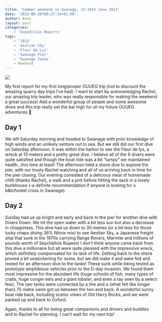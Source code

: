 ```yaml
---
title: 'Summer weekend in Swanage, 15-16th June 2013'
date: '2013-06-20T00:27:14+01:00'
author: Anne
layout: post
categories:
    - 'Expedition Reports'
tags:
    - '2013'
    - 'Aeolian Sky'
    - 'Fleur de Lys'
    - 'Swanage Pier'
    - 'Swanage Tanks'
    - Weekend
---
```


![](http://ouueg.com/wp-content/uploads/2013/06/Remains_of_the_old_pier_-_Swanage_Bay_-_geograph.org_.uk_-_1709722.jpg)

My first report for my first long/proper OUUEG trip (not to discount the amazing quarry day trips I’ve had). I want to start by acknowledging Rachel, our amazing trip leader, who was really responsible for making the weekend a great success! Add a wonderful group of people and some awesome dives and this trip really set the bar high for all my future OUUEG adventures 🙂

## Day 1

We left Saturday morning and headed to Swanage with prior knowledge of high winds and an unlikely venture out to sea. But we still did our first dive on Saturday afternoon. It was within the harbor to see the Fleur de lys, a wreck at 13 meters and a pretty great dive. I believe all of the 9 divers were quite satisfied and though the boat ride was a bit “lumpy” we maintained health…this time at least! The afternoon held a shore dive to explore the pier, with our trusty Rachel watching and all of us arriving back in time for the pier closing. Our evening consisted of a delicious meal of homemade chilli (thanks Rachel), a walk and a pint before hitting the sack in a lovely bunkhouse (–a definite recommendation if anyone is looking for a b&b/hostel cross in Swanage).

## Day 2

Sunday had us up bright and early and back to the pier for another dive with Divers Down. We hit the open water with a bit less sun but also a decrease in choppiness. This dive had us down to 30 metres (or a bit less for those lucky chaps diving 36% Nitrox mix) to see Aeolian Sky, a Japanese freight ship that sunk in the 1970s carrying Range Rovers, Marmite and millions of pounds worth of Seychellois Rupees! I don’t think anyone came back from this dive a millionaire but all were quite pleased with the impressive wreck, which definitely compensated for its lack of life. Getting back to the shore proved a bit seasickening for some, but we did make it and were fed and rested for an afternoon dive to the tanks! These sunk while being tested as prototype amphibious vehicles prior to the D-day invasion. We found them most impressive for the abundant life (huge schools of fish, many types of crabs, huge conger eels and a giant lobster, and even a ray seen by a select few). The two tanks were connected by a line and a (what felt like longer than) 75 metre swim got us between the two and back. A wonderful sunny boat ride back, including scenic views of Old Harry Rocks, and we were packed up and back to Oxford.

Again, thanks to all for being great companions and drivers and buddies and to Rachel for planning. I can’t wait for my next trip!
